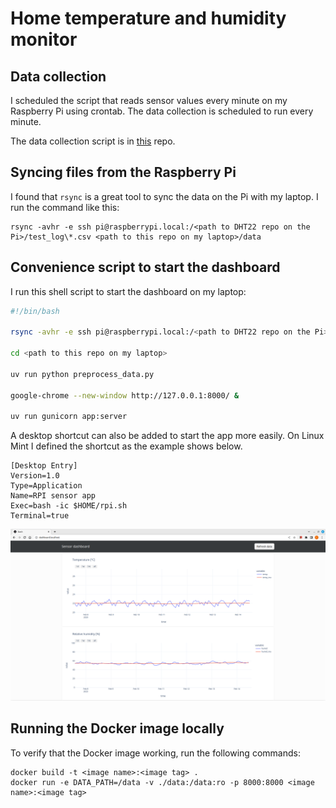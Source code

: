 # Home temperature and humidity monitor

## Data collection

I scheduled the script that reads sensor values every minute on my Raspberry Pi using crontab. The data collection is scheduled to run every minute.

The data collection script is in [this](https://github.com/tborcsok/rpi-dht22-monitor) repo.

## Syncing files from the Raspberry Pi

I found that `rsync` is a great tool to sync the data on the Pi with my laptop. I run the command like this:

    rsync -avhr -e ssh pi@raspberrypi.local:/<path to DHT22 repo on the Pi>/test_log\*.csv <path to this repo on my laptop>/data

## Convenience script to start the dashboard

I run this shell script to start the dashboard on my laptop:

```bash
#!/bin/bash

rsync -avhr -e ssh pi@raspberrypi.local:/<path to DHT22 repo on the Pi>/test_log\*.csv <path to this repo on my laptop>/data

cd <path to this repo on my laptop>

uv run python preprocess_data.py

google-chrome --new-window http://127.0.0.1:8000/ &

uv run gunicorn app:server
```

A desktop shortcut can also be added to start the app more easily. On Linux Mint I defined the shortcut as the example shows below.

```
[Desktop Entry]
Version=1.0
Type=Application
Name=RPI sensor app
Exec=bash -ic $HOME/rpi.sh
Terminal=true
```

![sample image](./docs/assets/dashboard.png)

## Running the Docker image locally

To verify that the Docker image working, run the following commands:

    docker build -t <image name>:<image tag> .
    docker run -e DATA_PATH=/data -v ./data:/data:ro -p 8000:8000 <image name>:<image tag>

